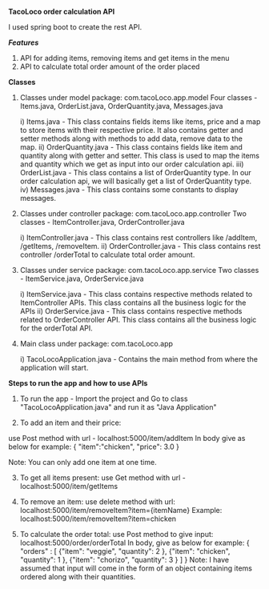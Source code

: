 **TacoLoco order calculation API**

I used spring boot to create the rest API.

***Features***
1. API for adding items, removing items and get items in the menu
2. API to calculate total order amount of the order placed

**Classes**
1. Classes under model package: com.tacoLoco.app.model
Four classes - Items.java, OrderList.java, OrderQuantity.java, Messages.java

	i) Items.java - This class contains fields items like items, price and a map to store items with their respective price. It also contains getter and setter methods along with methods to add data, remove data to the map.
	ii) OrderQuantity.java - This class contains fields like item and quantity along with getter and setter. This class is used to map the items and quantity which we get as input into our order calculation api.
	iii) OrderList.java - This class contains a list of OrderQuantity type. In our order calculation api, we will basically get a list of OrderQuantity type.
	iv) Messages.java - This class contains some constants to display messages.

2. Classes under controller package: com.tacoLoco.app.controller
Two classes - ItemController.java, OrderController.java

	i) ItemController.java - This class contains rest controllers like /addItem, /getItems, /removeItem.
	ii) OrderController.java - This class contains rest controller /orderTotal to calculate total order amount.

3. Classes under service package: com.tacoLoco.app.service
Two classes - ItemService.java, OrderService.java

	i) ItemService.java - This class contains respective methods related to ItemController APIs. This class contains all the business logic for the APIs
	ii) OrderService.java - This class contains respective methods related to OrderController API. This class contains all the business logic for the orderTotal API.

4. Main class under package: com.tacoLoco.app

	i) TacoLocoApplication.java - Contains the main method from where the application will start.

**Steps to run the app and how to use APIs**

1. To run the app - Import the project and Go to class "TacoLocoApplication.java" and run it as "Java Application"

2. To add an item and their price:

 use Post method with url - localhost:5000/item/addItem
 In body give as below for example:
 {
	"item":"chicken",
	"price": 3.0
 }
 
 Note: You can only add one item at one time.
 
3. To get all items present:
	use Get method with url - localhost:5000/item/getItems

4. To remove an item:
	use delete method with url: localhost:5000/item/removeItem?item={itemName}
	Example: localhost:5000/item/removeItem?item=chicken

5. To calculate the order total:
	use Post method to give input: localhost:5000/order/orderTotal
	In body, give as below for example:
	{
	"orders" : [
			{"item": "veggie",
			 "quantity": 2
			},
			{"item": "chicken",
			 "quantity": 1
			},
			{"item": "chorizo",
			 "quantity": 3
			}
		]
	}
	Note: I have assumed that input will come in the form of an object containing items ordered along with their quantities.



	



